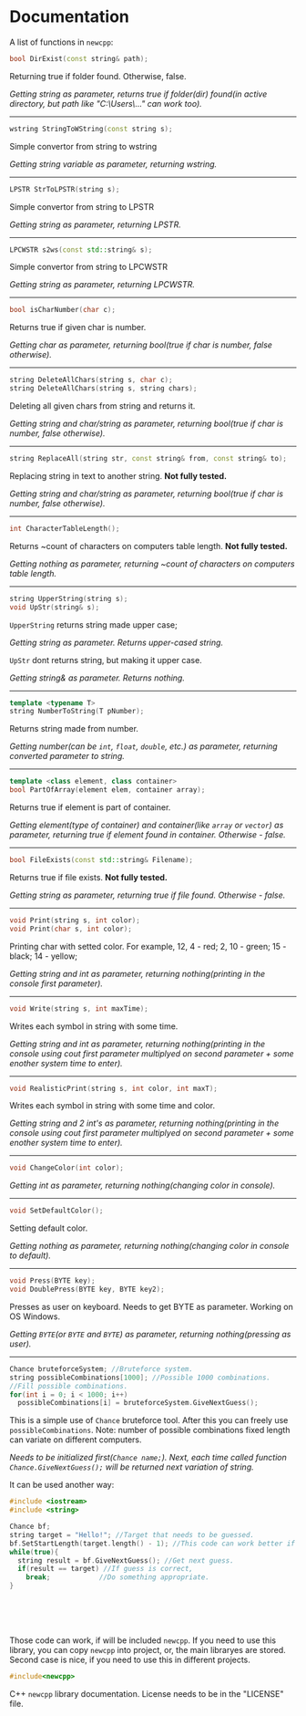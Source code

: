 <h1>Documentation</h1>

A list of functions in `newcpp`:

```C++
bool DirExist(const string& path);
```
Returning true if folder found. Otherwise, false.

*Getting string as parameter, returns true if folder(dir) found(in active directory, but path like "C:\\Users\\..." can work too).*
<hr>

```C++
wstring StringToWString(const string s);
```
Simple convertor from string to wstring

*Getting string variable as parameter, returning wstring.*
<hr>

```C++
LPSTR StrToLPSTR(string s);
```
Simple convertor from string to LPSTR

*Getting string as parameter, returning LPSTR.*
<hr>

```C++
LPCWSTR s2ws(const std::string& s);
```
Simple convertor from string to LPCWSTR

*Getting string as parameter, returning LPCWSTR.*
<hr>

```C++
bool isCharNumber(char c);
```
Returns true if given char is number.

*Getting char as parameter, returning bool(true if char is number, false otherwise).*
<hr>

```C++
string DeleteAllChars(string s, char c);
string DeleteAllChars(string s, string chars);
```
Deleting all given chars from string and returns it.

*Getting string and char/string as parameter, returning bool(true if char is number, false otherwise).*
<hr>

```C++
string ReplaceAll(string str, const string& from, const string& to);
```
Replacing string in text to another string. <b>Not fully tested.</b>

*Getting string and char/string as parameter, returning bool(true if char is number, false otherwise).*
<hr>

```C++
int CharacterTableLength();
```
Returns ~count of characters on computers table length. <b>Not fully tested.</b>

*Getting nothing as parameter, returning ~count of characters on computers table length.*
<hr>

```C++
string UpperString(string s);
void UpStr(string& s);
```
`UpperString` returns string made upper case;

*Getting string as parameter. Returns upper-cased string.*

`UpStr` dont returns string, but making it upper case.

*Getting string& as parameter. Returns nothing.*
<hr>

```C++
template <typename T>
string NumberToString(T pNumber);
```
Returns string made from number.

*Getting number(can be `int`, `float`, `double`, etc.) as parameter, returning converted parameter to string.*
<hr>

```C++
template <class element, class container>
bool PartOfArray(element elem, container array);
```
Returns true if element is part of container.

*Getting element(type of container) and container(like `array` or `vector`) as parameter, returning true if element found in container. Otherwise - false.*
<hr>

```C++
bool FileExists(const std::string& Filename);
```
Returns true if file exists. <b>Not fully tested.</b>

*Getting string as parameter, returning true if file found. Otherwise - false.*
<hr>

```C++
void Print(string s, int color);
void Print(char s, int color);
```
Printing char with setted color. For example, 12, 4 - red; 2, 10 - green; 15 - black; 14 - yellow;

*Getting string and int as parameter, returning nothing(printing in the console first parameter).*
<hr>

```C++
void Write(string s, int maxTime);
```
Writes each symbol in string with some time.

*Getting string and int as parameter, returning nothing(printing in the console using cout first parameter multiplyed on second parameter + some enother system time to enter).*
<hr>

```C++
void RealisticPrint(string s, int color, int maxT);
```
Writes each symbol in string with some time and color.

*Getting string and 2 int's as parameter, returning nothing(printing in the console using cout first parameter multiplyed on second parameter + some enother system time to enter).*
<hr>

```C++
void ChangeColor(int color);
```

*Getting int as parameter, returning nothing(changing color in console).*
<hr>

```C++
void SetDefaultColor();
```
Setting default color.

*Getting nothing as parameter, returning nothing(changing color in console to default).*
<hr>

```C++
void Press(BYTE key);
void DoublePress(BYTE key, BYTE key2);
```
Presses as user on keyboard. Needs to get BYTE as parameter. Working on OS Windows.

*Getting `BYTE`(or `BYTE` and `BYTE`) as parameter, returning nothing(pressing as user).*
<hr>

```C++
Chance bruteforceSystem; //Bruteforce system.
string possibleCombinations[1000]; //Possible 1000 combinations.
//Fill possible combinations.
for(int i = 0; i < 1000; i++)
  possibleCombinations[i] = bruteforceSystem.GiveNextGuess();
```
This is a simple use of `Chance` bruteforce tool. After this you can freely use `possibleCombinations`.
Note: number of possible combinations fixed length can variate on different computers.

*Needs to be initialized first(`Chance name;`). Next, each time called function `Chance.GiveNextGuess();` will be returned next variation of string.*

It can be used another way:
```C++
#include <iostream>
#include <string>

Chance bf;
string target = "Hello!"; //Target that needs to be guessed.
bf.SetStartLength(target.length() - 1); //This code can work better if you know sought length. This line can be removed.
while(true){
  string result = bf.GiveNextGuess(); //Get next guess.
  if(result == target) //If guess is correct,
    break;            //Do something appropriate.
}
```
<br><br><br>

Those code can work, if will be included `newcpp`. If you need to use this library, you can copy `newcpp` into project, or, the main libraryes are stored. Second case is nice, if you need to use this in different projects.
```C++
#include<newcpp>
```
C++ `newcpp` library documentation. License needs to be in the "LICENSE" file.
